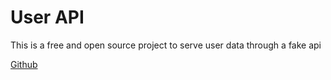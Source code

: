 # User API

This is a free and open source project to serve user data through a fake api

[Github](https://github.com/tylerwray/userapi-docs)
